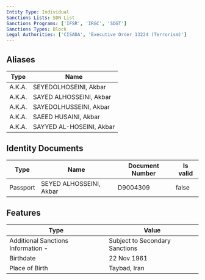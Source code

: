 ```yaml
---
Entity Type: Individual
Sanctions Lists: SDN List
Sanctions Programs: ['IFSR', 'IRGC', 'SDGT']
Sanctions Types: Block
Legal Authorities: ['CISADA', 'Executive Order 13224 (Terrorism)']
---
```


## Aliases
| Type  | Name      | 
|-------|-----------|
| A.K.A. | SEYEDOLHOSEINI, Akbar |
| A.K.A. | SAYED ALHOSSEINI, Akbar |
| A.K.A. | SAYEDOLHUSSEINI, Akbar |
| A.K.A. | SAEED HUSAINI, Akbar |
| A.K.A. | SAYYED AL-HOSEINI, Akbar |

## Identity Documents
| Type  | Name      | Document Number | Is valid |
|-------|-----------|-----------------|----------|
| Passport | SEYED ALHOSSEINI, Akbar | D9004309 | false |

## Features
| Type  | Value      |
|-------|------------|
| Additional Sanctions Information - | Subject to Secondary Sanctions |
| Birthdate | 22 Nov 1961 |
| Place of Birth | Taybad, Iran |
